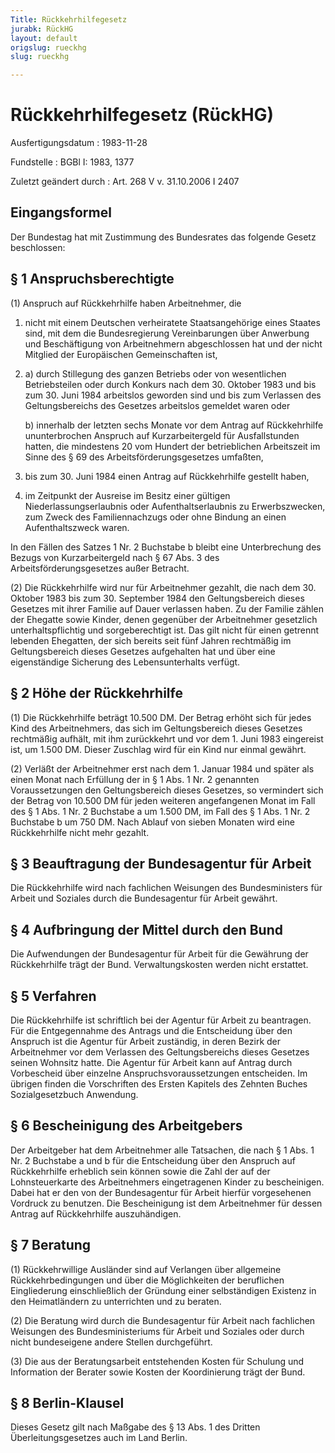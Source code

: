 ```yaml
---
Title: Rückkehrhilfegesetz
jurabk: RückHG
layout: default
origslug: rueckhg
slug: rueckhg

---
```


# Rückkehrhilfegesetz (RückHG)

Ausfertigungsdatum
:   1983-11-28

Fundstelle
:   BGBl I: 1983, 1377

Zuletzt geändert durch
:   Art. 268 V v. 31.10.2006 I 2407


## Eingangsformel

Der Bundestag hat mit Zustimmung des Bundesrates das folgende Gesetz
beschlossen:


## § 1 Anspruchsberechtigte

(1) Anspruch auf Rückkehrhilfe haben Arbeitnehmer, die

1.  nicht mit einem Deutschen verheiratete Staatsangehörige eines Staates
    sind, mit dem die Bundesregierung Vereinbarungen über Anwerbung und
    Beschäftigung von Arbeitnehmern abgeschlossen hat und der nicht
    Mitglied der Europäischen Gemeinschaften ist,


2.
    a)  durch Stillegung des ganzen Betriebs oder von wesentlichen
        Betriebsteilen oder durch Konkurs nach dem 30. Oktober 1983 und bis
        zum 30. Juni 1984 arbeitslos geworden sind und bis zum Verlassen des
        Geltungsbereichs des Gesetzes arbeitslos gemeldet waren oder


    b)  innerhalb der letzten sechs Monate vor dem Antrag auf Rückkehrhilfe
        ununterbrochen Anspruch auf Kurzarbeitergeld für Ausfallstunden
        hatten, die mindestens 20 vom Hundert der betrieblichen Arbeitszeit im
        Sinne des § 69 des Arbeitsförderungsgesetzes umfaßten,





3.  bis zum 30. Juni 1984 einen Antrag auf Rückkehrhilfe gestellt haben,


4.  im Zeitpunkt der Ausreise im Besitz einer gültigen
    Niederlassungserlaubnis oder Aufenthaltserlaubnis zu Erwerbszwecken,
    zum Zweck des Familiennachzugs oder ohne Bindung an einen
    Aufenthaltszweck waren.



In den Fällen des Satzes 1 Nr. 2 Buchstabe b bleibt eine Unterbrechung
des Bezugs von Kurzarbeitergeld nach § 67 Abs. 3 des
Arbeitsförderungsgesetzes außer Betracht.

(2) Die Rückkehrhilfe wird nur für Arbeitnehmer gezahlt, die nach dem
30\. Oktober 1983 bis zum 30. September 1984 den Geltungsbereich dieses
Gesetzes mit ihrer Familie auf Dauer verlassen haben. Zu der Familie
zählen der Ehegatte sowie Kinder, denen gegenüber der Arbeitnehmer
gesetzlich unterhaltspflichtig und sorgeberechtigt ist. Das gilt nicht
für einen getrennt lebenden Ehegatten, der sich bereits seit fünf
Jahren rechtmäßig im Geltungsbereich dieses Gesetzes aufgehalten hat
und über eine eigenständige Sicherung des Lebensunterhalts verfügt.


## § 2 Höhe der Rückkehrhilfe

(1) Die Rückkehrhilfe beträgt 10.500 DM. Der Betrag erhöht sich für
jedes Kind des Arbeitnehmers, das sich im Geltungsbereich dieses
Gesetzes rechtmäßig aufhält, mit ihm zurückkehrt und vor dem 1. Juni
1983 eingereist ist, um 1.500 DM. Dieser Zuschlag wird für ein Kind
nur einmal gewährt.

(2) Verläßt der Arbeitnehmer erst nach dem 1. Januar 1984 und später
als einen Monat nach Erfüllung der in § 1 Abs. 1 Nr. 2 genannten
Voraussetzungen den Geltungsbereich dieses Gesetzes, so vermindert
sich der Betrag von 10.500 DM für jeden weiteren angefangenen Monat im
Fall des § 1 Abs. 1 Nr. 2 Buchstabe a um 1.500 DM, im Fall des § 1
Abs. 1 Nr. 2 Buchstabe b um 750 DM. Nach Ablauf von sieben Monaten
wird eine Rückkehrhilfe nicht mehr gezahlt.


## § 3 Beauftragung der Bundesagentur für Arbeit

Die Rückkehrhilfe wird nach fachlichen Weisungen des Bundesministers
für Arbeit und Soziales durch die Bundesagentur für Arbeit gewährt.


## § 4 Aufbringung der Mittel durch den Bund

Die Aufwendungen der Bundesagentur für Arbeit für die Gewährung der
Rückkehrhilfe trägt der Bund. Verwaltungskosten werden nicht
erstattet.


## § 5 Verfahren

Die Rückkehrhilfe ist schriftlich bei der Agentur für Arbeit zu
beantragen. Für die Entgegennahme des Antrags und die Entscheidung
über den Anspruch ist die Agentur für Arbeit zuständig, in deren
Bezirk der Arbeitnehmer vor dem Verlassen des Geltungsbereichs dieses
Gesetzes seinen Wohnsitz hatte. Die Agentur für Arbeit kann auf Antrag
durch Vorbescheid über einzelne Anspruchsvoraussetzungen entscheiden.
Im übrigen finden die Vorschriften des Ersten Kapitels des Zehnten
Buches Sozialgesetzbuch Anwendung.


## § 6 Bescheinigung des Arbeitgebers

Der Arbeitgeber hat dem Arbeitnehmer alle Tatsachen, die nach § 1 Abs.
1 Nr. 2 Buchstabe a und b für die Entscheidung über den Anspruch auf
Rückkehrhilfe erheblich sein können sowie die Zahl der auf der
Lohnsteuerkarte des Arbeitnehmers eingetragenen Kinder zu
bescheinigen. Dabei hat er den von der Bundesagentur für Arbeit
hierfür vorgesehenen Vordruck zu benutzen. Die Bescheinigung ist dem
Arbeitnehmer für dessen Antrag auf Rückkehrhilfe auszuhändigen.


## § 7 Beratung

(1) Rückkehrwillige Ausländer sind auf Verlangen über allgemeine
Rückkehrbedingungen und über die Möglichkeiten der beruflichen
Eingliederung einschließlich der Gründung einer selbständigen Existenz
in den Heimatländern zu unterrichten und zu beraten.

(2) Die Beratung wird durch die Bundesagentur für Arbeit nach
fachlichen Weisungen des Bundesministeriums für Arbeit und Soziales
oder durch nicht bundeseigene andere Stellen durchgeführt.

(3) Die aus der Beratungsarbeit entstehenden Kosten für Schulung und
Information der Berater sowie Kosten der Koordinierung trägt der Bund.


## § 8 Berlin-Klausel

Dieses Gesetz gilt nach Maßgabe des § 13 Abs. 1 des Dritten
Überleitungsgesetzes auch im Land Berlin.

